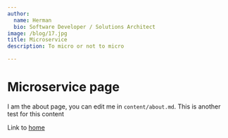 ```yaml
---
author:
  name: Herman
  bio: Software Developer / Solutions Architect
image: /blog/17.jpg
title: Microservice
description: To micro or not to micro

---
```

# Microservice page

I am the about page, you can edit me in <code>content/about.md</code>. This is another test for this content

Link to [home](/)
